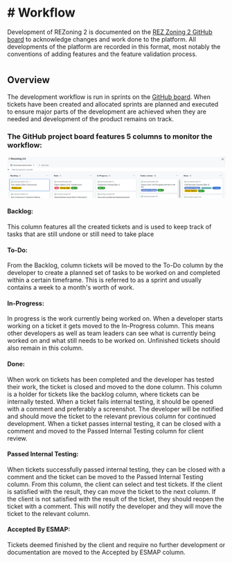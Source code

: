 # # Workflow 
Development of REZoning 2 is documented on the [REZ Zoning 2 GitHub board](https://github.com/orgs/kartoza/projects/20) to acknowledge changes and work done to the platform. All developments of the platform are recorded in this format, most notably the conventions of adding features and the feature validation process.  
#  
## Overview 
The development workflow is run in sprints on the [GitHub board](https://github.com/orgs/kartoza/projects/20). When tickets have been created and allocated sprints are planned and executed to ensure major parts of the development are achieved when they are needed and development of the product remains on track. 

### The GitHub project board features 5 columns to monitor the workflow: 

![image](../img/scrumboard.png)

#### Backlog: 
This column features all the created tickets and is used to keep track of tasks that are still undone or still need to take place 

#### To-Do: 
From the Backlog, column tickets will be moved to the To-Do column by the developer to create a planned set of tasks to be worked on and completed within a certain timeframe. This is referred to as a sprint and usually contains a week to a month's worth of work.   

#### In-Progress: 
In progress is the work currently being worked on. When a developer starts working on a ticket it gets moved to the In-Progress column. This means other developers as well as team leaders can see what is currently being worked on and what still needs to be worked on. Unfinished tickets should also remain in this column. 

#### Done: 
When work on tickets has been completed and the developer has tested their work, the ticket is closed and moved to the done column. This column is a holder for tickets like the backlog column, where tickets can be internally tested. When a ticket fails internal testing, it should be opened with a comment and preferably a screenshot. The developer will be notified and should move the ticket to the relevant previous column for continued development. When a ticket passes internal testing, it can be closed with a comment and moved to the Passed Internal Testing column for client review.   

#### Passed Internal Testing: 
When tickets successfully passed internal testing, they can be closed with a comment and the ticket can be moved to the Passed Internal Testing column. From this column, the client can select and test tickets. If the client is satisfied with the result, they can move the ticket to the next column. If the client is not satisfied with the result of the ticket, they should reopen the ticket with a comment. This will notify the developer and they will move the ticket to the relevant column. 

#### Accepted By ESMAP: 
Tickets deemed finished by the client and require no further development or documentation are moved to the Accepted by ESMAP column.    

